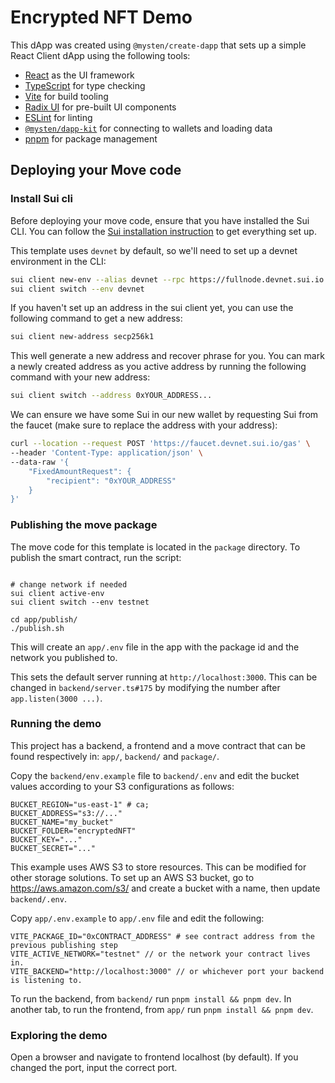 # Encrypted NFT Demo

This dApp was created using `@mysten/create-dapp` that sets up a simple React
Client dApp using the following tools:

- [React](https://react.dev/) as the UI framework
- [TypeScript](https://www.typescriptlang.org/) for type checking
- [Vite](https://vitejs.dev/) for build tooling
- [Radix UI](https://www.radix-ui.com/) for pre-built UI components
- [ESLint](https://eslint.org/) for linting
- [`@mysten/dapp-kit`](https://sdk.mystenlabs.com/dapp-kit) for connecting to
  wallets and loading data
- [pnpm](https://pnpm.io/) for package management

## Deploying your Move code

### Install Sui cli

Before deploying your move code, ensure that you have installed the Sui CLI. You
can follow the [Sui installation instruction](https://docs.sui.io/build/install)
to get everything set up.

This template uses `devnet` by default, so we'll need to set up a devnet
environment in the CLI:

```bash
sui client new-env --alias devnet --rpc https://fullnode.devnet.sui.io:443
sui client switch --env devnet
```

If you haven't set up an address in the sui client yet, you can use the
following command to get a new address:

```bash
sui client new-address secp256k1
```

This well generate a new address and recover phrase for you. You can mark a
newly created address as you active address by running the following command
with your new address:

```bash
sui client switch --address 0xYOUR_ADDRESS...
```

We can ensure we have some Sui in our new wallet by requesting Sui from the
faucet (make sure to replace the address with your address):

```bash
curl --location --request POST 'https://faucet.devnet.sui.io/gas' \
--header 'Content-Type: application/json' \
--data-raw '{
    "FixedAmountRequest": {
        "recipient": "0xYOUR_ADDRESS"
    }
}'
```

### Publishing the move package

The move code for this template is located in the `package` directory. To publish the smart contract, run the script:
```

# change network if needed
sui client active-env
sui client switch --env testnet

cd app/publish/
./publish.sh 
```

This will create an `app/.env` file in the app with the package id and the network you published to. 

This sets the default server running at `http://localhost:3000`. This can be changed in `backend/server.ts#175` by modifying the number after `app.listen(3000 ...)`.

### Running the demo

This project has a backend, a frontend and a move contract that can be found respectively in:
`app/`, `backend/` and `package/`.

Copy the `backend/env.example` file to `backend/.env` and edit the bucket values according to your S3 configurations as follows: 
```
BUCKET_REGION="us-east-1" # ca;
BUCKET_ADDRESS="s3://..."
BUCKET_NAME="my_bucket"
BUCKET_FOLDER="encryptedNFT"
BUCKET_KEY="..."
BUCKET_SECRET="..."
```

This example uses AWS S3 to store resources. This can be modified for other storage solutions. To set up an AWS S3 bucket, go to https://aws.amazon.com/s3/ and create a bucket with a name, then update `backend/.env`. 


Copy `app/.env.example` to  `app/.env` file and edit the following:

```
VITE_PACKAGE_ID="0xCONTRACT_ADDRESS" # see contract address from the previous publishing step
VITE_ACTIVE_NETWORK="testnet" // or the network your contract lives in.
VITE_BACKEND="http://localhost:3000" // or whichever port your backend is listening to.
```
To run the backend, from `backend/` run `pnpm install && pnpm dev`.
In another tab, to run the frontend, from `app/` run `pnpm install && pnpm dev`.

### Exploring the demo
Open a browser and navigate to frontend localhost (by default). If you changed the port, input the correct port.